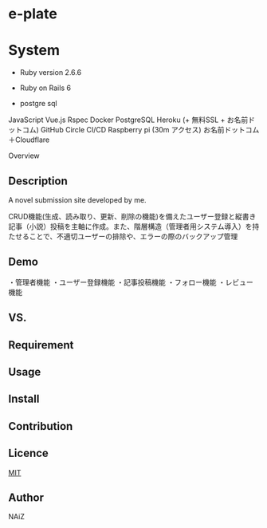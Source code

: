 # e-plate

System
====
* Ruby version 2.6.6

* Ruby on Rails 6

* postgre sql

JavaScript
Vue.js
Rspec
Docker
PostgreSQL
Heroku (+ 無料SSL + お名前ドットコム)
GitHub
Circle CI/CD 
Raspberry pi (30m アクセス)
お名前ドットコム＋Cloudflare

Overview

## Description

A novel submission site developed by me.

CRUD機能(生成、読み取り、更新、削除の機能)を備えたユーザー登録と縦書き記事（小説）投稿を主軸に作成。また、階層構造（管理者用システム導入）を持たせることで、不適切ユーザーの排除や、エラーの際のバックアップ管理

## Demo

・管理者機能
・ユーザー登録機能
・記事投稿機能
・フォロー機能
・レビュー機能

## VS. 

## Requirement

## Usage

## Install

## Contribution

## Licence

[MIT](LICENCE)

## Author

NAiZ
